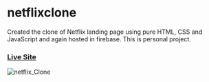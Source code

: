 # netflixclone
Created the clone of  Netflix landing page using pure HTML, CSS and JavaScript and again hosted in firebase. This is personal project.

 ### [Live Site](https://netflix-clone-12d58.web.app/)

![netflix_Clone](https://i.ibb.co/7v9B6FJ/Screenshot-2.jpg)
